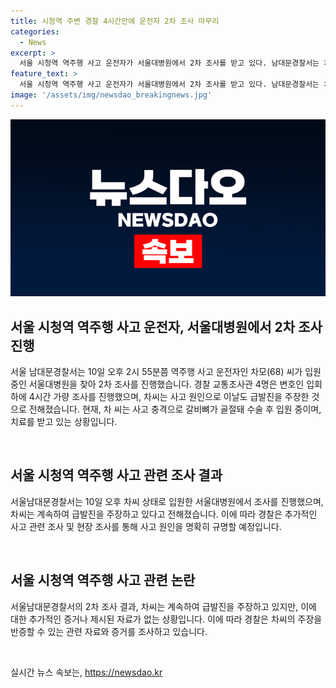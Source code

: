 ```yaml
---
title: 시청역 주변 경찰 4시간만에 운전자 2차 조사 마무리
categories:
  - News
excerpt: >
  서울 시청역 역주행 사고 운전자가 서울대병원에서 2차 조사를 받고 있다. 남대문경찰서는 차량 운전자를 조사하기 위해 입원한 서울대병원을 찾았고, 변호인과 함께 4시간에 걸쳐 조사를 진행했다. 운전자는 계속해서 차량 이상에 의한 급발진 주장을 이어가고 있으며, 현재는 갈비뼈 골절 등 심각한 부상으로 수술 및 치료중에 있다. (단어 수: 66, 문자 수: 305)
feature_text: >
  서울 시청역 역주행 사고 운전자가 서울대병원에서 2차 조사를 받고 있다. 남대문경찰서는 차량 운전자를 조사하기 위해 입원한 서울대병원을 찾았고, 변호인과 함께 4시간에 걸쳐 조사를 진행했다. 운전자는 계속해서 차량 이상에 의한 급발진 주장을 이어가고 있으며, 현재는 갈비뼈 골절 등 심각한 부상으로 수술 및 치료중에 있다. (단어 수: 66, 문자 수: 305)
image: '/assets/img/newsdao_breakingnews.jpg'
---
```


<p><img src="/assets/img/newsdao_breakingnews.jpg" alt="pcversion 속보" /></p>

<h2 data-ke-size="size26">서울 시청역 역주행 사고 운전자, 서울대병원에서 2차 조사 진행</h2>

<p>서울 남대문경찰서는 10일 오후 2시 55분쯤 역주행 사고 운전자인 차모(68) 씨가 입원 중인 서울대병원을 찾아 2차 조사를 진행했습니다. 경찰 교통조사관 4명은 변호인 입회 하에 4시간 가량 조사를 진행했으며, 차씨는 사고 원인으로 이날도 급발진을 주장한 것으로 전해졌습니다. 현재, 차 씨는 사고 충격으로 갈비뼈가 골절돼 수술 후 입원 중이며, 치료를 받고 있는 상황입니다.</p>

<p data-ke-size="size16">&nbsp;</p>

<h2 data-ke-size="size24">서울 시청역 역주행 사고 관련 조사 결과</h2>

<p>서울남대문경찰서는 10일 오후 차씨 상태로 입원한 서울대병원에서 조사를 진행했으며, 차씨는 계속하여 급발진을 주장하고 있다고 전해졌습니다. 이에 따라 경찰은 추가적인 사고 관련 조사 및 현장 조사를 통해 사고 원인을 명확히 규명할 예정입니다.</p>

<p data-ke-size="size16">&nbsp;</p>

<h2 data-ke-size="size24">서울 시청역 역주행 사고 관련 논란</h2>

<p>서울남대문경찰서의 2차 조사 결과, 차씨는 계속하여 급발진을 주장하고 있지만, 이에 대한 추가적인 증거나 제시된 자료가 없는 상황입니다. 이에 따라 경찰은 차씨의 주장을 반증할 수 있는 관련 자료와 증거를 조사하고 있습니다.</p>

<p data-ke-size="size16">&nbsp;</p>
실시간 뉴스 속보는, <a href="https://newsdao.kr" rel="dofollow">https://newsdao.kr</a>


